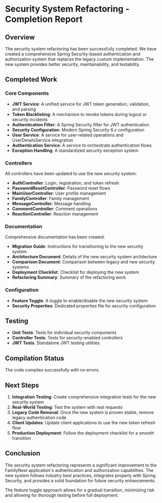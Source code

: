 # Security System Refactoring - Completion Report

## Overview

The security system refactoring has been successfully completed. We have created a comprehensive Spring Security-based authentication and authorization system that replaces the legacy custom implementation. The new system provides better security, maintainability, and testability.

## Completed Work

### Core Components

- **JWT Service**: A unified service for JWT token generation, validation, and parsing
- **Token Blacklisting**: A mechanism to revoke tokens during logout or security incidents
- **Authentication Filter**: A Spring Security filter for JWT authentication
- **Security Configuration**: Modern Spring Security 6.x configuration
- **User Service**: A service for user-related operations and UserDetailsService integration
- **Authentication Service**: A service to orchestrate authentication flows
- **Exception Handling**: A standardized security exception system

### Controllers

All controllers have been updated to use the new security system:

- **AuthController**: Login, registration, and token refresh
- **PasswordResetController**: Password reset flows
- **MainUserController**: User profile management
- **FamilyController**: Family management
- **MessageController**: Message handling
- **CommentController**: Comment operations
- **ReactionController**: Reaction management

### Documentation

Comprehensive documentation has been created:

- **Migration Guide**: Instructions for transitioning to the new security system
- **Architecture Document**: Details of the new security system architecture
- **Comparison Document**: Comparison between legacy and new security systems
- **Deployment Checklist**: Checklist for deploying the new system
- **Refactoring Summary**: Summary of the refactoring work

### Configuration

- **Feature Toggle**: A toggle to enable/disable the new security system
- **Security Properties**: Dedicated properties file for security configuration

## Testing

- **Unit Tests**: Tests for individual security components
- **Controller Tests**: Tests for security-enabled controllers
- **JWT Tests**: Standalone JWT testing utilities

## Compilation Status

The code compiles successfully with no errors.

## Next Steps

1. **Integration Testing**: Create comprehensive integration tests for the new security system
2. **Real-World Testing**: Test the system with real requests
3. **Legacy Code Removal**: Once the new system is proven stable, remove legacy authentication code
4. **Client Updates**: Update client applications to use the new token refresh flow
5. **Production Deployment**: Follow the deployment checklist for a smooth transition

## Conclusion

The security system refactoring represents a significant improvement to the FamilyNest application's authentication and authorization capabilities. The new system follows industry best practices, integrates properly with Spring Security, and provides a solid foundation for future security enhancements.

The feature toggle approach allows for a gradual transition, minimizing risk and allowing for thorough testing before full deployment.






